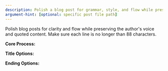 ```yaml
---
description: Polish a blog post for grammar, style, and flow while preserving quotes
argument-hint: [optional: specific post file path]
---
```


Polish blog posts for clarity and flow while preserving the author's voice and quoted content.
Make sure each line is no longer than 88 characters.

**Core Process:**

**Title Options:**

**Ending Options:**
